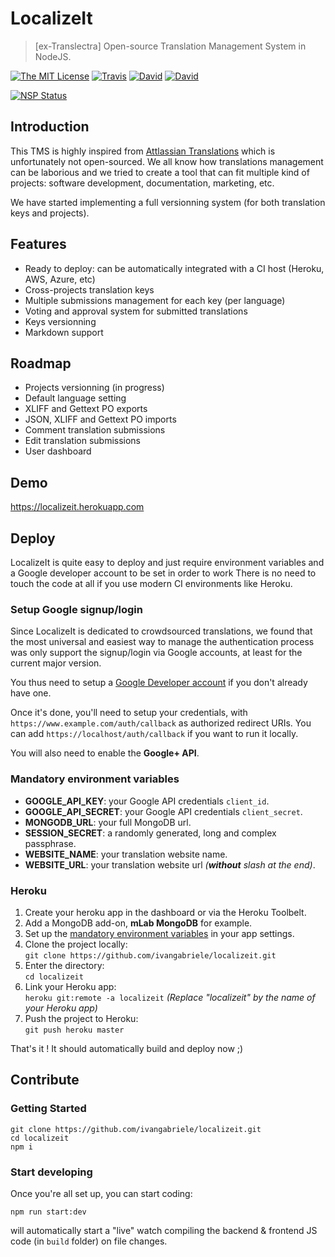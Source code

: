 # LocalizeIt

> [ex-Translectra] Open-source Translation Management System in NodeJS.

[![The MIT License](https://img.shields.io/badge/license-MIT-orange.svg?style=flat-square)](http://opensource.org/licenses/MIT)
[![Travis](https://img.shields.io/travis/ivangabriele/localizeit.svg?style=flat-square)](https://travis-ci.org/ivangabriele/localizeit)
[![David](https://img.shields.io/david/ivangabriele/localizeit.svg?style=flat-square)](https://david-dm.org/ivangabriele/localizeit)
[![David](https://img.shields.io/david/dev/ivangabriele/localizeit.svg?style=flat-square)](https://david-dm.org/ivangabriele/localizeit)

[![NSP Status](https://nodesecurity.io/orgs/ivangabriele/projects/3e54f722-a58c-47ba-a053-aa040cd75001/badge)](https://nodesecurity.io/orgs/ivangabriele/projects/3e54f722-a58c-47ba-a053-aa040cd75001)

## Introduction

This TMS is highly inspired from [Attlassian Translations](https://translations.atlassian.com/) which is unfortunately not open-sourced. We all know how translations management can be laborious and we tried to create a tool that can fit multiple kind of projects: software development, documentation, marketing, etc.

We have started implementing a full versionning system (for both translation keys and projects).

## Features

- Ready to deploy: can be automatically integrated with a CI host (Heroku, AWS, Azure, etc)
- Cross-projects translation keys
- Multiple submissions management for each key (per language)
- Voting and approval system for submitted translations
- Keys versionning
- Markdown support

## Roadmap

- Projects versionning (in progress)
- Default language setting
- XLIFF and Gettext PO exports
- JSON, XLIFF and Gettext PO imports
- Comment translation submissions
- Edit translation submissions
- User dashboard

## Demo

https://localizeit.herokuapp.com

## Deploy

LocalizeIt is quite easy to deploy and just require environment variables and a Google developer account to be set in order to work There is no need to touch the code at all if you use modern CI environments like Heroku.

### Setup Google signup/login

Since LocalizeIt is dedicated to crowdsourced translations, we found that the most universal and easiest way to manage the authentication process was only support the signup/login via Google accounts, at least for the current major version.

You thus need to setup a [Google Developer account](https://console.developers.google.com) if you don't already have one.

Once it's done, you'll need to setup your credentials, with `https://www.example.com/auth/callback` as authorized redirect URIs. You can add `https://localhost/auth/callback` if you want to run it locally.

You will also need to enable the **Google+ API**.

### Mandatory environment variables

- **GOOGLE_API_KEY**: your Google API credentials `client_id`.
- **GOOGLE_API_SECRET**: your Google API credentials `client_secret`.
- **MONGODB_URL**: your full MongoDB url.
- **SESSION_SECRET**: a randomly generated, long and complex passphrase.
- **WEBSITE_NAME**: your translation website name.
- **WEBSITE_URL**: your translation website url _(**without** slash at the end)_.

### Heroku

1. Create your heroku app in the dashboard or via the Heroku Toolbelt.
2. Add a MongoDB add-on, **mLab MongoDB** for example.
3. Set up the [mandatory environment variables](#mandatory-environment-variables) in your app settings.
4. Clone the project locally:<br>
   `git clone https://github.com/ivangabriele/localizeit.git`
5. Enter the directory:<br>
   `cd localizeit`
6. Link your Heroku app:<br>
  `heroku git:remote -a localizeit` _(Replace "localizeit" by the name of your Heroku app)_
7. Push the project to Heroku:<br>
   `git push heroku master`

That's it ! It should automatically build and deploy now ;)

## Contribute

### Getting Started

    git clone https://github.com/ivangabriele/localizeit.git
    cd localizeit
    npm i

### Start developing

Once you're all set up, you can start coding:

    npm run start:dev

will automatically start a "live" watch compiling the backend & frontend JS code (in `build` folder) on file changes.
